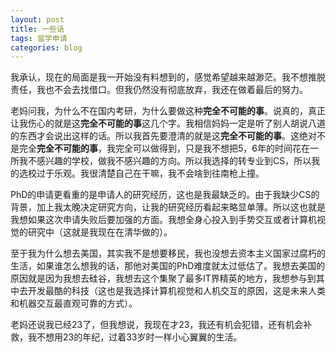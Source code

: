 ```yaml
---
layout: post
title: 一些话
tags: 留学申请
categories: blog
---
```

我承认，现在的局面是我一开始没有料想到的，感觉希望越来越渺茫。我不想推脱责任，我也不会去找借口。但我仍然没有彻底放弃，我还在做着最后的努力。

老妈问我，为什么不在国内考研，为什么要做这种**完全不可能的事**。说真的，真正让我伤心的就是这**完全不可能的事**这几个字。我相信妈妈一定是听了别人胡说八道的东西才会说出这样的话。所以我首先要澄清的就是这**完全不可能的事**。这绝对不是完全**完全不可能的事**，我完全可以做得到，只是我不想把5，6年的时间花在一所我不感兴趣的学校，做我不感兴趣的方向。所以我选择的转专业到CS，所以我的选校过于乐观。我很清楚自己在干嘛，我不会啥到往南枪上撞。

PhD的申请更看重的是申请人的研究经历，这也是我最缺乏的。由于我缺少CS的背景，加上我太晚决定研究方向，让我的研究经历看起来略显单薄。所以这也就是我想如果这次申请失败后要加强的方面。我想全身心投入到手势交互或者计算机视觉的研究中（这就是我现在在清华做的）。

至于我为什么想去美国，其实我不是想要移民，我也没想去资本主义国家过腐朽的生活，如果谁怎么想我的话，那他对美国的PhD难度就太过低估了。我想去美国的原因就是因为我想去硅谷，我想去这个集聚了最多IT界精英的地方，我想参与到其中去开发最酷的科技（这也是我选择计算机视觉和人机交互的原因，这是未来人类和机器交互最直观可靠的方式）。

老妈还说我已经23了，但我想说，我现在才23，我还有机会犯错，还有机会补救，我不想用23的年纪，过着33岁时一样小心翼翼的生活。